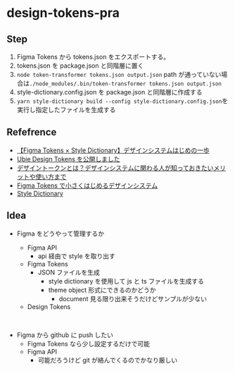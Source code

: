 # design-tokens-pra

## Step

1. Figma Tokens から tokens.json をエクスポートする。
2. tokens.json を package.json と同階層に置く
3. `node token-transformer tokens.json output.json`
   path が通っていない場合は`./node_modules/.bin/token-transformer tokens.json output.json`
4. style-dictionary.config.json を package.json と同階層に作成する
5. `yarn style-dictionary build --config style-dictionary.config.json`を実行し指定したファイルを生成する

## Refefrence

- [【Figma Tokens × Style Dictionary】デザインシステムはじめの一歩](https://zenn.dev/kosukek/articles/c86b34b847a9f2)
- [Ubie Design Tokens を公開しました](https://zenn.dev/ubie/articles/7a6413af237eae)
- [デザイントークンとは？デザインシステムに関わる人が知っておきたいメリットや使い方まで](https://bagelee.com/design/basics-of-design-tokens/)
- [Figma Tokens で小さくはじめるデザインシステム](https://zenn.dev/mi_/articles/453f7594120c9a)
- [Style Dictionary](https://github.com/amzn/style-dictionary)

## Idea

- Figma をどうやって管理するか

  - Figma API
    - api 経由で style を取り出す
  - Figma Tokens
    - JSON ファイルを生成
      - style dictionary を使用して js と ts ファイルを生成する
      - theme object 形式にできるのかどうか
        - document 見る限り出来そうだけどサンプルが少ない
  - Design Tokens

<br>

- Figma から github に push したい
  - Figma Tokens なら少し設定するだけで可能
  - Figma API
    - 可能だろうけど git が絡んでくるのでかなり厳しい
